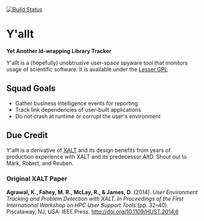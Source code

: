 [![Build Status](https://travis-ci.org/robertdfrench/yallt.svg?branch=master)](https://travis-ci.org/robertdfrench/yallt)

# Y'allt
**Yet Another ld-wrapping Library Tracker**

Y'allt is a (hopefully) unobtrusive user-space spyware tool that monitors
usage of scientific software. It is available under the [Lesser GPL](LICENSE)

## Squad Goals

* Gather business intelligence events for reporting
* Track link dependencies of user-built applications
* Do not crash at runtime or corrupt the user's environment

## Due Credit
Y'allt is a derivative of [XALT](https://github.com/Fahey-McLay/xalt) and its
design benefits from years of production experience with XALT and its
predecessor AltD. Shout out to Mark, Robert, and Reuben.

### Original XALT Paper
**Agrawal, K., Fahey, M. R., McLay, R., & James, D**. (2014). *User Environment Tracking and Problem Detection with XALT. In Proceedings of the First International Workshop on HPC User Support Tools* (pp. 32–40). Piscataway, NJ, USA: IEEE Press. http://doi.org/10.1109/HUST.2014.6
